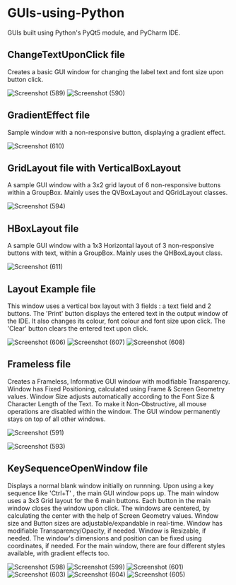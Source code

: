 # GUIs-using-Python
GUIs built using Python's PyQt5 module, and PyCharm IDE.

## ChangeTextUponClick file
Creates a basic GUI window for changing the label text and font size upon button click.

![Screenshot (589)](https://user-images.githubusercontent.com/47184341/105852891-0c2b4080-600b-11eb-80c5-0e8c22cec422.png)
![Screenshot (590)](https://user-images.githubusercontent.com/47184341/105852919-16e5d580-600b-11eb-8697-446f859cb25d.png)

## GradientEffect file
Sample window with a non-responsive button, displaying a gradient effect.

![Screenshot (610)](https://user-images.githubusercontent.com/47184341/105852960-26651e80-600b-11eb-9a36-3f3bd7924598.png)

## GridLayout file with VerticalBoxLayout 
A sample GUI window with a 3x2 grid layout of 6 non-responsive buttons within a GroupBox.
Mainly uses the QVBoxLayout and QGridLayout classes.

![Screenshot (594)](https://user-images.githubusercontent.com/47184341/105852997-31b84a00-600b-11eb-8028-c29e91f60975.png)

## HBoxLayout file
A sample GUI window with a 1x3 Horizontal layout of 3 non-responsive buttons with text, within a GroupBox.
Mainly uses the QHBoxLayout class.

![Screenshot (611)](https://user-images.githubusercontent.com/47184341/105854418-e30baf80-600c-11eb-9deb-2370e693addd.png)

## Layout Example file
This window uses a vertical box layout with 3 fields : a text field and 2 buttons.
The 'Print' button displays the entered text in the output window of the IDE. It also changes its colour, font colour and font size upon click.
The 'Clear' button clears the entered text upon click.

![Screenshot (606)](https://user-images.githubusercontent.com/47184341/105853092-53b1cc80-600b-11eb-92d9-15ad7a97220b.png)
![Screenshot (607)](https://user-images.githubusercontent.com/47184341/105853130-5b717100-600b-11eb-8b55-cb438bf8516c.png)
![Screenshot (608)](https://user-images.githubusercontent.com/47184341/105853161-63311580-600b-11eb-8050-af1fb9f796fd.png)

## Frameless file
Creates a Frameless, Informative GUI window with modifiable Transparency.
Window has Fixed Positioning, calculated using Frame & Screen Geometry values.
Window Size adjusts automatically according to the Font Size & Character Length of the Text.
To make it Non-Obstructive, all mouse operations are disabled within the window.
The GUI window permanently stays on top of all other windows.

![Screenshot (591)](https://user-images.githubusercontent.com/47184341/105853652-ed797980-600b-11eb-8590-d757160e35e1.png)

![Screenshot (593)](https://user-images.githubusercontent.com/47184341/105853245-7d6af380-600b-11eb-822f-32924548ba18.png)

## KeySequenceOpenWindow file
Displays a normal blank window initially on runnning.
Upon using a key sequence like 'Ctrl+T' , the main GUI window pops up.
The main window uses a 3x3 Grid layout for the 6 main buttons.
Each button in the main window closes the window upon click.
The windows are centered, by calculating the center with the help of Screen Geometry values.
Window size and Button sizes are adjustable/expandable in real-time.
Window has modifiable Transparency/Opacity, if needed.
Window is Resizable, if needed.
The window's dimensions and position can be fixed using coordinates, if needed.
For the main window, there are four different styles available, with gradient effects too.

![Screenshot (598)](https://user-images.githubusercontent.com/47184341/105853330-9378b400-600b-11eb-80fd-fa69604f7ae7.png)
![Screenshot (599)](https://user-images.githubusercontent.com/47184341/105853338-94a9e100-600b-11eb-9214-e7c57943a0c9.png)
![Screenshot (601)](https://user-images.githubusercontent.com/47184341/105853349-970c3b00-600b-11eb-8c0f-391092c0b759.png)
![Screenshot (603)](https://user-images.githubusercontent.com/47184341/105853356-996e9500-600b-11eb-8947-d65676633ab8.png)
![Screenshot (604)](https://user-images.githubusercontent.com/47184341/105853358-9bd0ef00-600b-11eb-814d-083fcedaa391.png)
![Screenshot (605)](https://user-images.githubusercontent.com/47184341/105853362-9d9ab280-600b-11eb-92e3-2d062251ba02.png)
